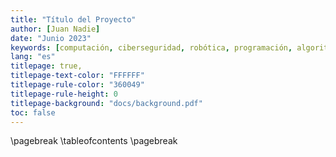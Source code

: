 ```yaml
---
title: "Título del Proyecto"
author: [Juan Nadie]
date: "Junio 2023"
keywords: [computación, ciberseguridad, robótica, programación, algoritmo, hacking]
lang: "es"
titlepage: true,
titlepage-text-color: "FFFFFF"
titlepage-rule-color: "360049"
titlepage-rule-height: 0
titlepage-background: "docs/background.pdf"
toc: false
---
```


\pagebreak
\tableofcontents
\pagebreak
